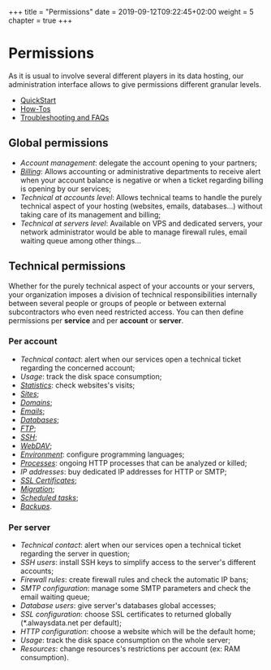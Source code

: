 +++
title = "Permissions"
date = 2019-09-12T09:22:45+02:00
weight = 5
chapter = true
+++

# Permissions

As it is usual to involve several different players in its data hosting, our administration interface allows to give permissions different granular levels.

- [QuickStart]()
- [How-Tos]()
- [Troubleshooting and FAQs]()

## Global permissions

- _Account management_: delegate the account opening to your partners;
- _[Billing]()_: Allows accounting or administrative departments to receive alert when your account balance is negative or when a ticket regarding billing is opening by our services;
- _Technical at accounts level_: Allows technical teams to handle the purely technical aspect of your hosting (websites, emails, databases...) without taking care of its management and billing;
- _Technical at servers level_: Available on VPS and dedicated servers, your network administrator would be able to manage firewall rules, email waiting queue among other things...

## Technical permissions

<div style="text-align: left">
Whether for the purely technical aspect of your accounts or your servers, your organization imposes a division of technical responsibilities internally between several people or groups of people or between external subcontractors who even need restricted access. You can then define permissions per <b>service</b> and per <b>account</b> or <b>server</b>.
</div>

### Per account

- _Technical contact_: alert when our services open a technical ticket regarding the concerned account;
- _Usage_: track the disk space consumption;
- _[Statistics]()_: check websites's visits;
- _[Sites]()_;
- _[Domains]()_;
- _[Emails]()_;
- _[Databases]()_;
- _[FTP]()_;
- _[SSH]()_;
- _[WebDAV]()_;
- _[Environment]()_: configure programming languages;
- _[Processes]()_: ongoing HTTP processes that can be analyzed or killed;
- _IP addresses_: buy dedicated IP addresses for HTTP or SMTP;
- _[SSL Certificates]()_;
- _[Migration]()_;
- _[Scheduled tasks]()_;
- _[Backups]()_.

### Per server

- _Technical contact_: alert when our services open a technical ticket regarding the server in question;
- _SSH users_: install SSH keys to simplify access to the server's different accounts;
- _Firewall rules_: create firewall rules and check the automatic IP bans;
- _SMTP configuration_: manage some SMTP parameters and check the email waiting queue;
- _Database users_: give server's databases global accesses;
- _SSL configuration_: choose SSL certificates to returned globally (*.alwaysdata.net per default);
- _HTTP configuration_: choose a website which will be the default home;
- _Usage_: track the disk space consumption on the whole server;
- _Resources_: change resources's restrictions per account (ex: RAM consumption).
